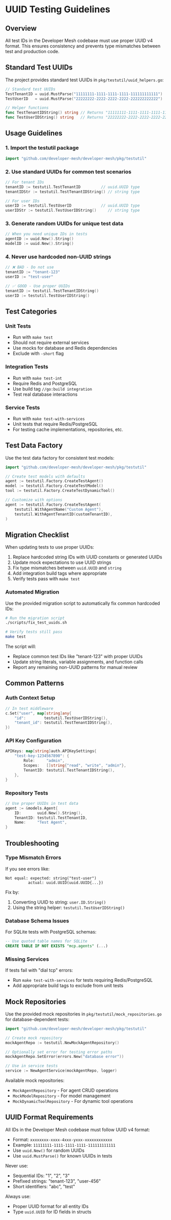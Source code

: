 <!-- SOURCE VERIFICATION
Last Verified: 2025-08-11 14:44:39
Verification Script: update-docs-parallel.sh
Batch: aa
-->

# UUID Testing Guidelines

## Overview

All test IDs in the Developer Mesh codebase must use proper UUID v4 format. This ensures consistency and prevents type mismatches between test and production code.

## Standard Test UUIDs

The project provides standard test UUIDs in `pkg/testutil/uuid_helpers.go`:

```go
// Standard test UUIDs
TestTenantID = uuid.MustParse("11111111-1111-1111-1111-111111111111")
TestUserID   = uuid.MustParse("22222222-2222-2222-2222-222222222222")

// Helper functions
func TestTenantIDString() string // Returns "11111111-1111-1111-1111-111111111111"
func TestUserIDString() string   // Returns "22222222-2222-2222-2222-222222222222"
```

## Usage Guidelines

### 1. Import the testutil package

```go
import "github.com/developer-mesh/developer-mesh/pkg/testutil"
```

### 2. Use standard UUIDs for common test scenarios

```go
// For tenant IDs
tenantID := testutil.TestTenantID         // uuid.UUID type
tenantIDStr := testutil.TestTenantIDString() // string type

// For user IDs
userID := testutil.TestUserID             // uuid.UUID type
userIDStr := testutil.TestUserIDString()     // string type
```

### 3. Generate random UUIDs for unique test data

```go
// When you need unique IDs in tests
agentID := uuid.New().String()
modelID := uuid.New().String()
```

### 4. Never use hardcoded non-UUID strings

```go
// ❌ BAD - Do not use
tenantID := "tenant-123"
userID := "test-user"

// ✅ GOOD - Use proper UUIDs
tenantID := testutil.TestTenantIDString()
userID := testutil.TestUserIDString()
```

## Test Categories

### Unit Tests
- Run with `make test`
- Should not require external services
- Use mocks for database and Redis dependencies
- Exclude with `-short` flag

### Integration Tests
- Run with `make test-int`
- Require Redis and PostgreSQL
- Use build tag `//go:build integration`
- Test real database interactions

### Service Tests
- Run with `make test-with-services`
- Unit tests that require Redis/PostgreSQL
- For testing cache implementations, repositories, etc.

## Test Data Factory

Use the test data factory for consistent test models:

```go
import "github.com/developer-mesh/developer-mesh/pkg/testutil"

// Create test models with defaults
agent := testutil.Factory.CreateTestAgent()
model := testutil.Factory.CreateTestModel()
tool := testutil.Factory.CreateTestDynamicTool()

// Customize with options
agent := testutil.Factory.CreateTestAgent(
    testutil.WithAgentName("Custom Agent"),
    testutil.WithAgentTenantID(customTenantID),
)
```

## Migration Checklist

When updating tests to use proper UUIDs:

1. Replace hardcoded string IDs with UUID constants or generated UUIDs
2. Update mock expectations to use UUID strings
3. Fix type mismatches between `uuid.UUID` and `string`
4. Add integration build tags where appropriate
5. Verify tests pass with `make test`

### Automated Migration

Use the provided migration script to automatically fix common hardcoded IDs:

```bash
# Run the migration script
./scripts/fix_test_uuids.sh

# Verify tests still pass
make test
```

The script will:
- Replace common test IDs like "tenant-123" with proper UUIDs
- Update string literals, variable assignments, and function calls
- Report any remaining non-UUID patterns for manual review

## Common Patterns

### Auth Context Setup

```go
// In test middleware
c.Set("user", map[string]any{
    "id":        testutil.TestUserIDString(),
    "tenant_id": testutil.TestTenantIDString(),
})
```

### API Key Configuration

```go
APIKeys: map[string]auth.APIKeySettings{
    "test-key-1234567890": {
        Role:     "admin",
        Scopes:   []string{"read", "write", "admin"},
        TenantID: testutil.TestTenantIDString(),
    },
}
```

### Repository Tests

```go
// Use proper UUIDs in test data
agent := &models.Agent{
    ID:       uuid.New().String(),
    TenantID: testutil.TestTenantID,
    Name:     "Test Agent",
}
```

## Troubleshooting

### Type Mismatch Errors

If you see errors like:
```
Not equal: expected: string("test-user")
          actual: uuid.UUID(uuid.UUID{...})
```

Fix by:
1. Converting UUID to string: `user.ID.String()`
2. Using the string helper: `testutil.TestUserIDString()`

### Database Schema Issues

For SQLite tests with PostgreSQL schemas:
```sql
-- Use quoted table names for SQLite
CREATE TABLE IF NOT EXISTS "mcp.agents" (...)
```

### Missing Services

If tests fail with "dial tcp" errors:
- Run `make test-with-services` for tests requiring Redis/PostgreSQL
- Add appropriate build tags to exclude from unit tests

## Mock Repositories

Use the provided mock repositories in `pkg/testutil/mock_repositories.go` for database-dependent tests:

```go
import "github.com/developer-mesh/developer-mesh/pkg/testutil"

// Create mock repository
mockAgentRepo := testutil.NewMockAgentRepository()

// Optionally set error for testing error paths
mockAgentRepo.SetError(errors.New("database error"))

// Use in service tests
service := NewAgentService(mockAgentRepo, logger)
```

Available mock repositories:
- `MockAgentRepository` - For agent CRUD operations
- `MockModelRepository` - For model management
- `MockDynamicToolRepository` - For dynamic tool operations

## UUID Format Requirements

All IDs in the Developer Mesh codebase must follow UUID v4 format:
- Format: `xxxxxxxx-xxxx-4xxx-yxxx-xxxxxxxxxxxx`
- Example: `11111111-1111-1111-1111-111111111111`
- Use `uuid.New()` for random UUIDs
- Use `uuid.MustParse()` for known UUIDs in tests

Never use:
- Sequential IDs: "1", "2", "3"
- Prefixed strings: "tenant-123", "user-456"
- Short identifiers: "abc", "test"

Always use:
- Proper UUID format for all entity IDs
- Type `uuid.UUID` for ID fields in structs
